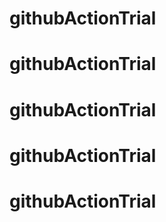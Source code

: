 # githubActionTrial
# githubActionTrial
# githubActionTrial
# githubActionTrial
# githubActionTrial
